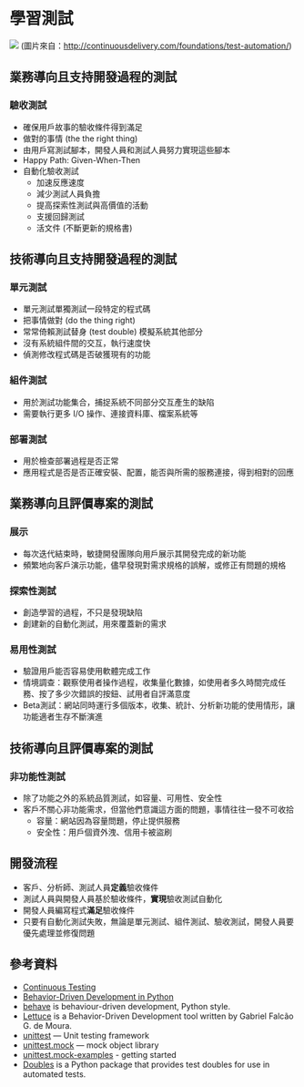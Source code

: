 # 學習測試

![](http://continuousdelivery.com/images/test-quadrant.png)
(圖片來自：http://continuousdelivery.com/foundations/test-automation/)

## 業務導向且支持開發過程的測試

### 驗收測試
- 確保用戶故事的驗收條件得到滿足
- 做對的事情 (the the right thing)
- 由用戶寫測試腳本，開發人員和測試人員努力實現這些腳本
- Happy Path: Given-When-Then
- 自動化驗收測試
  - 加速反應速度
  - 減少測試人員負擔
  - 提高探索性測試與高價值的活動
  - 支援回歸測試
  - 活文件 (不斷更新的規格書)

## 技術導向且支持開發過程的測試

### 單元測試
- 單元測試單獨測試一段特定的程式碼
- 把事情做對 (do the thing right)
- 常常倚賴測試替身 (test double) 模擬系統其他部分
- 沒有系統組件間的交互，執行速度快
- 偵測修改程式碼是否破獲現有的功能

### 組件測試
- 用於測試功能集合，捕捉系統不同部分交互產生的缺陷
- 需要執行更多 I/O 操作、連接資料庫、檔案系統等

### 部署測試
- 用於檢查部署過程是否正常
- 應用程式是否是否正確安裝、配置，能否與所需的服務連接，得到相對的回應

## 業務導向且評價專案的測試

### 展示
- 每次迭代結束時，敏捷開發團隊向用戶展示其開發完成的新功能
- 頻繁地向客戶演示功能，儘早發現對需求規格的誤解，或修正有問題的規格

### 探索性測試
- 創造學習的過程，不只是發現缺陷
- 創建新的自動化測試，用來覆蓋新的需求

### 易用性測試
- 驗證用戶能否容易使用軟體完成工作
- 情境調查：觀察使用者操作過程，收集量化數據，如使用者多久時間完成任務、按了多少次錯誤的按鈕、試用者自評滿意度
- Beta測試：網站同時運行多個版本，收集、統計、分析新功能的使用情形，讓功能適者生存不斷演進

## 技術導向且評價專案的測試

### 非功能性測試
- 除了功能之外的系統品質測試，如容量、可用性、安全性
- 客戶不關心非功能需求，但當他們意識這方面的問題，事情往往一發不可收拾
  - 容量：網站因為容量問題，停止提供服務
  - 安全性：用戶個資外洩、信用卡被盜刷

## 開發流程
- 客戶、分析師、測試人員**定義**驗收條件
- 測試人員與開發人員基於驗收條件，**實現**驗收測試自動化
- 開發人員編寫程式**滿足**驗收條件
- 只要有自動化測試失敗，無論是單元測試、組件測試、驗收測試，開發人員要優先處理並修復問題

## 參考資料
- [Continuous Testing](http://continuousdelivery.com/foundations/test-automation/)
- [Behavior-Driven Development in Python](http://code.tutsplus.com/tutorials/behavior-driven-development-in-python--net-26547)
- [behave](http://pythonhosted.org/behave/) is behaviour-driven development, Python style.
- [Lettuce](http://lettuce.it/) is a Behavior-Driven Development tool written by Gabriel Falcão G. de Moura.
- [unittest](https://docs.python.org/3/library/unittest.html) — Unit testing framework
- [unittest.mock](https://docs.python.org/3/library/unittest.mock.html) — mock object library
- [unittest.mock-examples](https://docs.python.org/3/library/unittest.mock-examples.html) - getting started
- [Doubles](http://doubles.readthedocs.io/) is a Python package that provides test doubles for use in automated tests.

